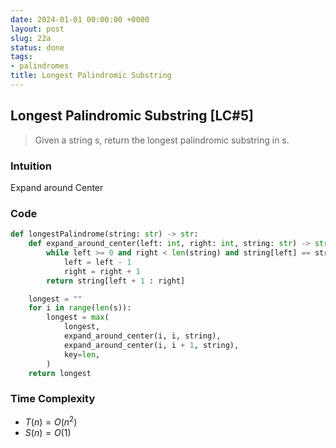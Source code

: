 ```yaml
---
date: 2024-01-01 00:00:00 +0000
layout: post
slug: 22a
status: done
tags:
- palindromes
title: Longest Palindromic Substring
---
```


## Longest Palindromic Substring [LC#5]
> Given a string s, return the longest  palindromic substring in s.

### Intuition

Expand around Center

### Code
```python
def longestPalindrome(string: str) -> str:
    def expand_around_center(left: int, right: int, string: str) -> str:
        while left >= 0 and right < len(string) and string[left] == string[right]:
            left = left - 1
            right = right + 1
        return string[left + 1 : right]

    longest = ""
    for i in range(len(s)):
        longest = max(
            longest,
            expand_around_center(i, i, string),
            expand_around_center(i, i + 1, string),
            key=len,
        )
    return longest
```
### Time Complexity
- $T(n) = O(n^2)$
- $S(n) = O(1)$